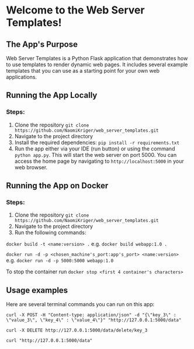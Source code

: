 # Welcome to the Web Server Templates!

## The App's Purpose
Web Server Templates is a Python Flask application that demonstrates how to use templates to render dynamic web pages. 
It includes several example templates that you can use as a starting point for your own web applications.

## Running the App Locally
### Steps:
1. Clone the repository `git clone https://github.com/NaomiKriger/web_server_templates.git`
2. Navigate to the project directory
3. Install the required dependencies: `pip install -r requirements.txt`
3. Run the app either via your IDE (run button) or using the command `python app.py`.
This will start the web server on port 5000. You can access the home page 
   by navigating to `http://localhost:5000` in your web browser.

## Running the App on Docker
### Steps:
1. Clone the repository `git clone https://github.com/NaomiKriger/web_server_templates.git`
2. Navigate to the project directory
3. Run the following commands:

`docker build -t <name:version> .` e.g. `docker build webapp:1.0 .`
   
`docker run -d -p <chosen_machine's_port:app's_port> <name:version> ` e.g. `docker run -d -p 5000:5000 webapp:1.0`

To stop the container run `docker stop <first 4 container's characters>`

## Usage examples
Here are several terminal commands you can run on this app:

`curl -X POST -H "Content-type: application/json" -d "{\"key_3\" : \"value_3\", \"key_4\" : \"value_4\"}" "http://127.0.0.1:5000/data"`

`curl -X DELETE http://127.0.0.1:5000/data/delete/key_3`

`curl "http://127.0.0.1:5000/data"`